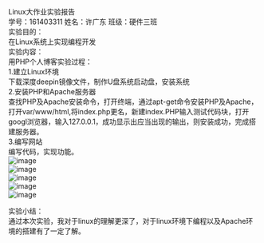 Linux大作业实验报告  
学号：161403311  姓名：许广东  班级：硬件三班  
实验目的：  
在Linux系统上实现编程开发  
实验内容：  
用PHP个人博客实验过程：  
1.建立Linux环境  
下载深度deepin镜像文件，制作U盘系统启动盘，安装系统  
2.安装PHP和Apache服务器  
查找PHP及Apache安装命令，打开终端，通过apt-get命令安装PHP及Apache，打开var/www/html,将index.php更名，新建index.PHP输入测试代码块，打开googl浏览器，输入127.0.0.1，成功显示出应当出现的输出，则安装成功，完成搭建服务器。  
3.编写网站  
编写代码，实现功能。  
![image](https://github.com/xgd1998/LINUX-2019/blob/master/%E7%85%A7%E7%89%87/%E6%B7%B1%E5%BA%A6%E6%88%AA%E5%9B%BE_dde-desktop_20190610101903.png)  
![image](https://github.com/xgd1998/LINUX-2019/blob/master/%E7%85%A7%E7%89%87/%E6%B7%B1%E5%BA%A6%E6%88%AA%E5%9B%BE_dde-desktop_20190610101928.png)  
![image](https://github.com/xgd1998/LINUX-2019/blob/master/%E7%85%A7%E7%89%87/%E6%B7%B1%E5%BA%A6%E6%88%AA%E5%9B%BE_dde-desktop_20190610101945.png)  
![image](https://github.com/xgd1998/LINUX-2019/blob/master/%E7%85%A7%E7%89%87/%E6%B7%B1%E5%BA%A6%E6%88%AA%E5%9B%BE_dde-desktop_20190610102301.png)  
![image](https://github.com/xgd1998/LINUX-2019/blob/master/%E7%85%A7%E7%89%87/%E6%B7%B1%E5%BA%A6%E6%88%AA%E5%9B%BE_dde-desktop_20190610102311.png)  

实验小结：  
通过本次实验，我对于linux的理解更深了，对于linux环境下编程以及Apache环境的搭建有了一定了解。  
